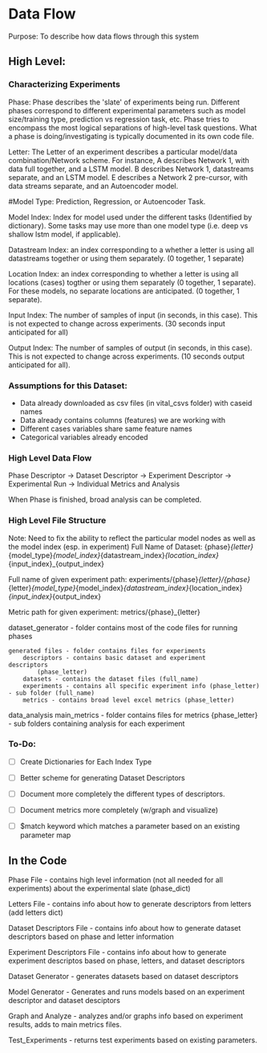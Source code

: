 # Data Flow
Purpose: To describe how data flows through this system

## High Level:

### Characterizing Experiments 
Phase: Phase describes the 'slate' of experiments being run. Different phases correspond to different experimental parameters such as model size/training type, prediction vs regression task, etc. Phase tries to encompass the most logical separations of high-level task questions. What a phase is doing/investigating is typically documented in its own code file. 

Letter: The Letter of an experiment describes a particular model/data combination/Network scheme. For instance, A describes Network 1, with data full together, and a LSTM model. B describes Network 1, datastreams separate, and an LSTM model. E describes a Network 2 pre-cursor, with data streams separate, and an Autoencoder model. 

#Model Type: Prediction, Regression, or Autoencoder Task.

Model Index: Index for model used under the different tasks (Identified by dictionary). Some tasks may use more than one model type (i.e. deep vs shallow lstm model, if applicable).

Datastream Index: an index corresponding to a whether a letter is using all datastreams together or using them separately. (0 together, 1 separate)

Location Index: an index corresponding to whether a letter is using all locations (cases) togther or using them separately (0 together, 1 separate). For these models, no separate locations are anticipated. (0 together, 1 separate). 

Input Index: The number of samples of input (in seconds, in this case). This is not expected to change across experiments. (30 seconds input anticipated for all)

Output Index: The number of samples of output (in seconds, in this case). This is not expected to change across experiments. (10 seconds output anticipated for all). 


### Assumptions for this Dataset:
- Data already downloaded as csv files (in vital_csvs folder) with caseid names
- Data already contains columns (features) we are working with
- Different cases variables share same feature names 
- Categorical variables already encoded 

### High Level Data Flow
Phase Descriptor -> Dataset Descriptor -> Experiment Descriptor -> Experimental Run -> Individual Metrics and Analysis

When Phase is finished, broad analysis can be completed. 

### High Level File Structure

Note: Need to fix the ability to reflect the particular model nodes as well as the model index (esp. in experiment)
Full Name of Dataset: {phase}_{letter}_{model_type}_{model_index}_{datastream_index}_{location_index}_{input_index}_{output_index}

Full name of given experiment path: experiments/{phase}_{letter}/{phase}_{letter}_{model_type}_{model_index}_{datastream_index}_{location_index}_{input_index}_{output_index}

Metric path for given experiment: metrics/{phase}_{letter}

dataset_generator - folder contains most of the code files for running phases

    generated files - folder contains files for experiments
        descriptors - contains basic dataset and experiment     descriptors
            (phase_letter)
        datasets - contains the dataset files (full_name)
        experiments - contains all specific experiment info (phase_letter) - sub folder (full_name)
        metrics - contains broad level excel metrics (phase_letter)

data_analysis
    main_metrics - folder contains files for metrics
    {phase_letter} - sub folders containing analysis for each experiment 

### To-Do: 

 - [ ] Create Dictionaries for Each Index Type
 - [ ] Better scheme for generating Dataset Descriptors 
 - [ ] Document more completely the different types of descriptors. 
 - [ ] Document metrics more completely (w/graph and visualize)
 - [ ] $match keyword which matches a parameter based on an existing parameter map 


## In the Code 
Phase File - contains high level information (not all needed for all experiments) about the experimental slate (phase_dict)

Letters File - contains info about how to generate descriptors from letters (add letters dict)

Dataset Descriptors File - contains info about how to generate dataset descriptors based on phase and letter information 

Experiment Descriptors File - contains info about how to generate experiment descriptos based on phase, letters, and dataset descriptors

Dataset Generator - generates datasets based on dataset descriptors

Model Generator - Generates and runs models based on an experiment descriptor and dataset desciptors

Graph and Analyze - analyzes and/or graphs info based on experiment results, adds to main metrics files. 

Test_Experiments - returns test experiments based on existing parameters. 




